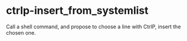 # ctrlp-insert_from_systemlist
Call a shell command, and propose to choose a line with CtrlP, insert the chosen one.
